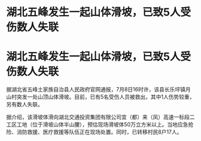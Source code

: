 # 湖北五峰发生一起山体滑坡，已致5人受伤数人失联

# 湖北五峰发生一起山体滑坡，已致5人受伤数人失联

据湖北省五峰土家族自治县人民政府官网通报，7月8日16时许，该县长乐坪镇月山村突发一处山顶山体滑坡。目前，已有5名受伤人员被救出，其中1人伤势较重，另有数人失联。

据介绍，该滑坡体滑向湖北交通投资集团有限公司宜（都）来（凤）高速一标段二工区工地（位于滑坡山体半山腰），预估现场滑坡体50万立方米以上。当地应急抢险、消防救援、医疗救援等队伍正在现场处置。同时，已转移村民8户17人。

